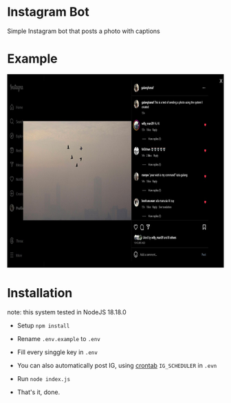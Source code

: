 # Instagram Bot

Simple Instagram bot that posts a photo with captions

# Example

<p align="center">
    <img src="https://raw.githubusercontent.com/galanghanaf/instagram-bot/main/img/example.jpg" alt="instagram-bot" height="450">
</p>

# Installation

note: this system tested in NodeJS 18.18.0

- Setup `npm install`

- Rename `.env.example` to `.env`

- Fill every singgle key in `.env`

- You can also automatically post IG, using <a href="https://crontab.guru">crontab</a> `IG_SCHEDULER` in `.evn`

- Run `node index.js`

- That's it, done.
